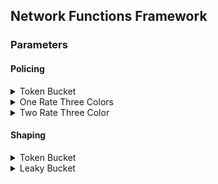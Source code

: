 ## Network Functions Framework

### Parameters

#### Policing
<details>
<summary>Token Bucket</summary>

```JSON
{
  "function": "token-bucket",
  "category": "policing",

  "rate": 50,
  "bucket_size": 100,
  "bucket_max_size": 200,
  "interval": 0.5,
  "client_interface": " ",
  "server_interface": " ",
  "debug": 1
}
```
</details>

<details>
<summary>One Rate Three Colors</summary>

```JSON
{
  "function": "one-rate-three-color",
  "category": "policing",

  "rate": 100,
  "bucketF_size": 1000,
  "bucketF_max_size": 2000,
  "bucketS_size": 2000,
  "bucketS_max_size": 4000,
  "interval": 1,
  "client_interface": " ",
  "server_interface": " ",
  "debug": 1,
}
```

if color-aware mode add:

```JSON
{
  "color_aware": 1,
  "ca_bucketF_size": 500,
  "ca_bucketF_max_size": 1000,
  "ca_bucketS_size": 800,
  "ca_bucketS_max_size": 1200,
  "ca_rate": 100
}
```

</details>

<details>
<summary>Two Rate Three Color</summary>

```JSON
{
  "function": "two-rate-three-color",
  "category": "policing",

  "rateF": 150,
  "rateS": 200,
  "bucketF_size": 2000,
  "bucketF_max_size": 2500,
  "bucketS_size": 1500,
  "bucketS_max_size": 3000,
  "interval": 1.0,
  "client_interface": " ",
  "server_interface": " ",
  "debug": 1,
}
```

if color-aware mode add:

```JSON
{
  "color_aware": 1,
  "ca_bucketF_size": 1000,
  "ca_bucketF_max_size": 1500,
  "ca_bucketS_size": 1500,
  "ca_bucketS_max_size": 3000,
  "ca_rateF": 200,
  "ca_rateS": 100
}
```
</details>

#### Shaping
<details>
<summary>Token Bucket</summary>

```JSON
{
  "function": "token-bucket",
  "category": "shaping",

  "rate": 50,
  "bucket_size": 100,
  "bucket_max_size": 200,
  "interval": 0.5,
  "queue_max_size": 25,
  "client_interface": " ",
  "server_interface": " ",
  "debug": 1
}
```
</details>

<details>
<summary>Leaky Bucket</summary>

```JSON
{
  "function": "leaky-bucket",
  "category": "shaping",

  "packets_to_release": 3,
  "bucket_max_size": 30,
  "interval": 0.3,
  "client_interface": " ",
  "server_interface": " ",
  "debug": 1
}
```
</details>

